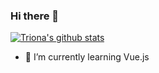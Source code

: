 ### Hi there 👋
[![Triona's github stats](https://github-readme-stats.vercel.app/api?username=tmoyni)](https://github.com/tmoyni/github-readme-stats)


- 🌱 I’m currently learning Vue.js


<!--
**Tmoyni/Tmoyni** is a ✨ _special_ ✨ repository because its `README.md` (this file) appears on your GitHub profile.

Here are some ideas to get you started:

- 🔭 I’m currently working on ...
- 🌱 I’m currently learning ...
- 👯 I’m looking to collaborate on ...
- 🤔 I’m looking for help with ...
- 💬 Ask me about ...
- 📫 How to reach me: ...
- 😄 Pronouns: ...
- ⚡ Fun fact: ...
-->
